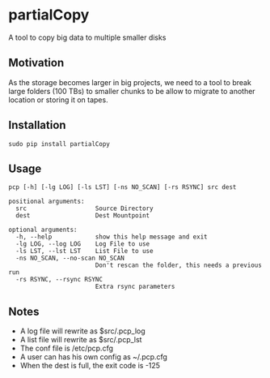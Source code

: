 # partialCopy
A tool to copy big data to multiple smaller disks

## Motivation

As the storage becomes larger in big projects, we need to a tool to break large folders (100 TBs) to smaller chunks to be allow to migrate to another location or storing it on tapes.

## Installation

```sudo pip install partialCopy```

## Usage
```
pcp [-h] [-lg LOG] [-ls LST] [-ns NO_SCAN] [-rs RSYNC] src dest

positional arguments:
  src                   Source Directory
  dest                  Dest Mountpoint

optional arguments:
  -h, --help            show this help message and exit
  -lg LOG, --log LOG    Log File to use
  -ls LST, --lst LST    List File to use
  -ns NO_SCAN, --no-scan NO_SCAN
                        Don't rescan the folder, this needs a previous run
  -rs RSYNC, --rsync RSYNC
                        Extra rsync parameters
```

## Notes

* A log file will rewrite as $src/.pcp_log
* A list file will rewrite as $src/.pcp_lst
* The conf file is /etc/pcp.cfg
* A user can has his own config as ~/.pcp.cfg
* When the dest is full, the exit code is -125

